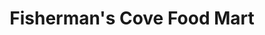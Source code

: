 ---
title: "Fisherman's Cove Food Mart"
url: /port-bolivar/fishermans-cove-food-mart/
shop: Lebensmittel
---